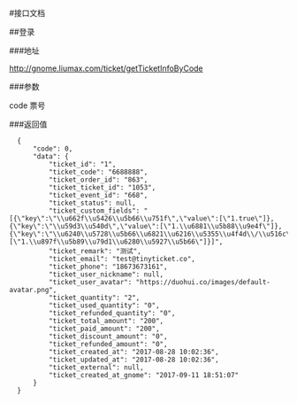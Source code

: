 
 #接口文档

 ##登录

 ###地址

 http://gnome.liumax.com/ticket/getTicketInfoByCode

 ###参数

code 票号

 ###返回值

      {
          "code": 0,
          "data": {
              "ticket_id": "1",
              "ticket_code": "6688888",
              "ticket_order_id": "863",
              "ticket_ticket_id": "1053",
              "ticket_event_id": "668",
              "ticket_status": null,
              "ticket_custom_fields": "[{\"key\":\"\\u662f\\u5426\\u5b66\\u751f\",\"value\":[\"1.true\"]},{\"key\":\"\\u59d3\\u540d\",\"value\":[\"1.\\u6881\\u5b88\\u9e4f\"]},{\"key\":\"\\u6240\\u5728\\u5b66\\u6821\\u6216\\u5355\\u4f4d\\/\\u516c\\u53f8\\u540d\\u79f0\",\"value\":[\"1.\\u897f\\u5b89\\u79d1\\u6280\\u5927\\u5b66\"]}]",
              "ticket_remark": "测试",
              "ticket_email": "test@tinyticket.co",
              "ticket_phone": "18673673161",
              "ticket_user_nickname": null,
              "ticket_user_avatar": "https://duohui.co/images/default-avatar.png",
              "ticket_quantity": "2",
              "ticket_used_quantity": "0",
              "ticket_refunded_quantity": "0",
              "ticket_total_amount": "200",
              "ticket_paid_amount": "200",
              "ticket_discount_amount": "0",
              "ticket_refunded_amount": "0",
              "ticket_created_at": "2017-08-28 10:02:36",
              "ticket_updated_at": "2017-08-28 10:02:36",
              "ticket_external": null,
              "ticket_created_at_gnome": "2017-09-11 18:51:07"
          }
      }
